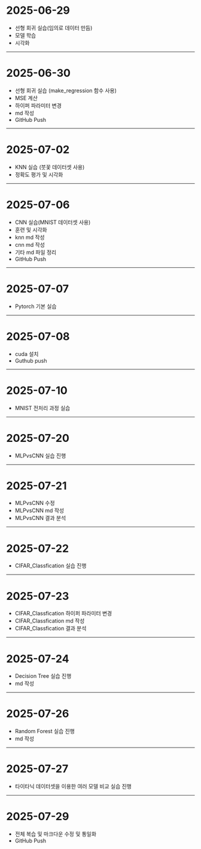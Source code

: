 # 2025-06-29
- 선형 회귀 실습(임의로 데이터 만듬)
- 모델 학습
- 시각화

-----------------
# 2025-06-30
- 선형 회귀 실습 (make_regression 함수 사용)
- MSE 계산
- 하이퍼 파라미터 변경
- md 작성
- GitHub Push

-----------------
# 2025-07-02
- KNN 실습 (붓꽃 데이터셋 사용)
- 정확도 평가 및 시각화

-----------------
# 2025-07-06
- CNN 실습(MNIST 데이터셋 사용)
- 훈련 및 시각화
- knn md 작성
- cnn md 작성
- 기타 md 파일 정리
- GitHub Push

-----------------
# 2025-07-07
- Pytorch 기본 실습

-----------------
# 2025-07-08
- cuda 설치
- Guthub push

-----------------
# 2025-07-10
- MNIST 전처리 과정 실습

-----------------
# 2025-07-20
- MLPvsCNN 실습 진행

-----------------
# 2025-07-21
- MLPvsCNN 수정
- MLPvsCNN md 작성
- MLPvsCNN 결과 분석

-----------------
# 2025-07-22
- CIFAR_Classfication 실습 진행

-----------------
# 2025-07-23
- CIFAR_Classfication 하이퍼 파라미터 변경
- CIFAR_Classfication md 작성
- CIFAR_Classfication 결과 분석

-----------------
# 2025-07-24
- Decision Tree 실습 진행
- md 작성

-----------------
# 2025-07-26
- Random Forest  실습 진행
- md 작성

-----------------
# 2025-07-27
- 타이타닉 데이터셋을 이용한 여러 모델 비교 실습 진행

-----------------
# 2025-07-29
- 전체 복습 및 마크다운 수정 및 통일화
- GitHub Push